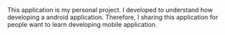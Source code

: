This application is my personal project. I developed to understand how developing a android application. Therefore,
I sharing this application for people want to learn developing mobile application.
